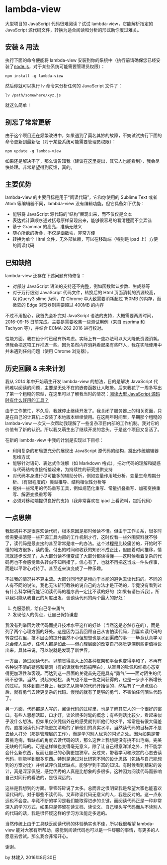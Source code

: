 # lambda-view

大型项目的 JavaScript 代码很难阅读？试试 lambda-view，它能解析指定的 JavaScript 源代码文件，转换为适合阅读和分析的形式助你度过难关。

## 安装 & 用法

执行下面的命令便能将 lambda-view 安装到你的系统中（执行前请确保您已经安装了[node.js](https://nodejs.org/)，对于某些系统可能需要管理员权限）：

```
npm install -g lambda-view
```

然后你就可以执行 lv 命令来分析任何的 JavaScript 文件了：

```
lv /path/somewhere/xyz.js
```

就这么简单！

## 别忘了常常更新

由于这个项目还在频繁改进中，如果遇到了莫名其妙的故障，不妨试试执行下面的命令更新到最新版（对于某些系统可能需要管理员权限）：

```
npm update -g lambda-view
```

如果还是解决不了，那么请告知我（建议在[这里](https://github.com/Jianru-Lin/lambda-view/issues)提出，其它人也能看到），我会尽快处理。非常希望得到反馈，真的。

## 主要优势

lambda-view 的主要目标是用于“阅读代码”，它和你使用的 Sublime Text 或者 Atom 等编辑器不同，lambda-view 没有编辑功能。但它具备如下优势：

* 能够将 JavaScript 源代码的“结构”展现出来，而不仅仅是文本
* 表达式计算顺序通过括号原样呈现出来，能够很容易的看清楚而不会弄错
* 基于 Grammar 的高亮，准确无歧义
* 随心所欲的折叠，不仅是函数块，非常方便
* 转换为单个 Html 文件，无外部依赖，可以在移动端（特别是 ipad 上）方便的阅读代码

## 已知缺陷

lambda-view 还存在下述问题有待修复：

* 对部分 JavaScript 语法的支持还不完整，例如函数默认参数、生成器等
* 对于万行级别 JavaScript 代码文件，转换后的 Html 页面消耗的资源较高，以 jQuery3 slime 为例，在 Chrome 中大致需要消耗超过 150MB 的内存，而微软的 Edge 浏览器则需要超过 400MB 的内存

不过不用担心，我首先会补完对 JavaScript 语法的支持，大概需要两周时间，2016-09-15 日前完成。主要是需要收集一些测试用例（来自 esprima 和 Tachyon 等），并结合 ECMA-262 2016 进行校对。

性能方面，我在设计时已经有所考虑。实际上有一些办法可以大大降低资源消耗。但我会把这项工作推迟一些。因为虽然内存消耗看起来有些吓人，我在实际使用中并未遇到任何问题（使用 Chrome 浏览器）。

## 历史回顾 & 未来计划

我从 2014 年中开始萌生开发 lambda-view 的想法，目的是解决 JavaScript 代码难以阅读的问题，主要是无处不在的嵌套函数让人眩晕。后来我花了一周多写出了第一个粗糙的原型，在这里可以了解我当时的情况：[阅读大型 JavaScript 源码时有什么好用的工具？](https://www.zhihu.com/question/25490540/answer/30883710)

由于工作繁忙，不久后，我就停止继续开发了。我关闭了服务器上的相关页面，只是在自己的计算机上安装了本地版本继续使用。在这两年时间里，早期那个粗糙的 lambda-view 一次又一次帮助我理解了一些复杂项目内部的工作机制。我对它的价值有了新的认识。所以我又萌生出了继续开发的念头。于是这个项目又复活了。

在新的 lambda-view 中我的计划是实现以下目标：

* 利用复杂的布局更充分的展现出 JavaScript 源代码的结构，跳出传统编辑器思维方式
* 能够针对语句、表达式作注解（如 Markdown 格式），把对代码的理解和疑惑与代码结构直接衔接起来，为持续性的研究提供支持
* 对代码本身进行尽可能多的辅助分析，例如变量作用域分析、变量生命周期分析、（有限程度的）类型推导、结构相似性分析等
* 提供一些常用的代码重写工具，例如规范化重写、常量折叠重写、加密变换重写、解密变换重写等
* 必须对移动端提供良好的支持（我非常喜欢在 ipad 上看资料，包括代码）

## 一点思辨

我起初并不是很喜欢读代码，根本原因是那时候读不懂。但由于工作关系，很多时候需要搞清楚一些开源工具内部的工作机制才行，这时仅看一些外围资料就不够了，读代码是最直接的甚至常常是唯一的办法。这个过程是比较痛苦的，开始时不懂的地方很多，读的慢。付出的时间和收获的知识不成正比，但随着时间推移，情况就逐步改观了，从大部分读不懂变成了大部分都读得懂——这时候看着复杂的代码再也不会感觉晕头转向不知所措了。信心有了，也就不再把这当成一件头疼事，而是以平常心对待了。甚至近来演变成了一种乐趣。

不过我的情况并不算主流。大部分同行还是倾向于本能的避免去读代码的。不同的人有不同的说法，我也无法斩钉截铁的说自己的方法才是正确的，毕竟没有看到过有什么科学研究能证明读代码的程序员一定比不读的好的（如果有请告诉我）。所以我只能从我自己的角度出发，谈谈读代码的两个最大的好处：

1. 克服恐惧，给自己带来勇气
2. 发现他人的优点，让自己保持谦虚

我没有列举因为读代码而提升技术水平这样的好处（当然这是必然存在的），而是列了两个心理方面的好处。这是因为当我回顾自己从害怕读代码，到喜欢读代码的转变过程里，技术层面的提升虽然不小但想想也是水到渠成的事——毕竟认真学习总会使人进步，任何人都是如此——但心理层面的改变自己感觉更深刻些更值得说出来。具体来说，可以说就是发现了新世界。

一方面，通过阅读代码，以前觉得高大上的各种框架和平台也变得平和了，不再有各种说不清的疑惑和猜测（有的话就看代码搞明白），从盲目的钦佩和仰视心态变得更加理性和客观。而达到这一层面的关键首先还是具有“勇气”——面对陌生的代码不恐惧。当然，说起来轻松，勇气也不是一夜之间获得的，也是一步步不断增长的过程。具体到自己身上，我是先从简单的代码开始读的，然后有了一点点信心后，就有勇气去读更复杂的代码。慢慢的就有了足够的勇气，不害怕任何陌生代码了。

另一方面，代码都是人写的，阅读代码的过程里，也是了解其它人的一个很好的窗口。有些人思想活跃，口才好，谈论很多时髦的概念；有些则话比较少，看起来似乎没什么想法。但如果仅仅凭借外在的感受就判断他们的水平，常常是有很大偏差的。直接阅读代码才能更加清晰的了解他们的真实水平。当然读代码的目标并不是去给人打分（那是管理层的工作），而是学习别人优秀的闪光之处。因为如果是带着挑毛病，看缺点的角度去读代码的话，那么这世上我想是没有挑不出毛病，完美无缺的代码的。可是这样做也变得毫无意义，除了让自己得意洋洋之外，并不能学会什么新东西，反而让自己的心胸更加狭窄。反过来，带着学习和欣赏的心态去读代码，则能学到很多东西。特别是通过对比研究不同的设计思路（包括与自己能想到的方案对比）并尝试评价其优缺点，能够学到丰富的知识。有时候看到精彩的设计，真是深深佩服，感觉优秀的人真是比想象的多很多。这种因为阅读代码而影响自己对同行的看法的，是很深远的。

这些是我想到的方面。零零碎碎说了太多。总而言之很明显我是希望大家也能喜欢读代码的。对于那些不读代码，又声称读代码无意义的人，我是反对的。这一点永远也不会变。毕竟不断的学习是我们能取得进步的关键，而阅读代码正是一种非常深入的学习方式，如果只是停留在读文档、读论文、自己埋头写代码而从不读别人的代码的话，我是很怀疑这样的学习方法能走多远的。

当然传统上由于工具缺乏阅读代码的体验确实也不佳，所以我很希望 lambda-view 能对大家有所帮助，感觉到阅读代码也可以是一件舒服的事情，有更多的人愿意去尝试。那么我会非常开心。

谢谢。

by 林建入 2016年8月30日